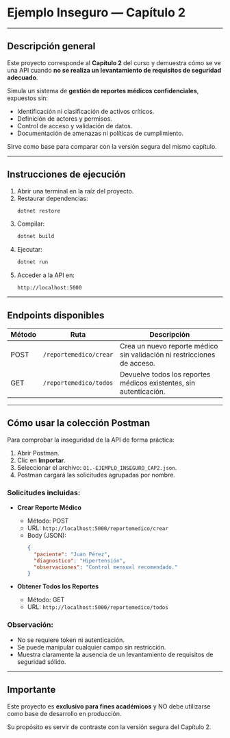 # Ejemplo Inseguro — Capítulo 2

---

## Descripción general

Este proyecto corresponde al **Capítulo 2** del curso y demuestra cómo se ve una API cuando **no se realiza un levantamiento de requisitos de seguridad adecuado**.

Simula un sistema de **gestión de reportes médicos confidenciales**, expuestos sin:

- Identificación ni clasificación de activos críticos.
- Definición de actores y permisos.
- Control de acceso y validación de datos.
- Documentación de amenazas ni políticas de cumplimiento.

Sirve como base para comparar con la versión segura del mismo capítulo.

---

## Instrucciones de ejecución

1. Abrir una terminal en la raíz del proyecto.
2. Restaurar dependencias:
   ```bash
   dotnet restore
   ```
3. Compilar:
   ```bash
   dotnet build
   ```
4. Ejecutar:
   ```bash
   dotnet run
   ```
5. Acceder a la API en:
   ```
   http://localhost:5000
   ```

---

## Endpoints disponibles

| Método | Ruta | Descripción |
| ------ | ---- | ------------ |
| POST | `/reportemedico/crear` | Crea un nuevo reporte médico sin validación ni restricciones de acceso. |
| GET | `/reportemedico/todos` | Devuelve todos los reportes médicos existentes, sin autenticación. |

---

## Cómo usar la colección Postman

Para comprobar la inseguridad de la API de forma práctica:

1. Abrir Postman.
2. Clic en **Importar**.
3. Seleccionar el archivo:
   `01.-EJEMPLO_INSEGURO_CAP2.json`.
4. Postman cargará las solicitudes agrupadas por nombre.

### Solicitudes incluidas:

- **Crear Reporte Médico**
  - Método: POST
  - URL: `http://localhost:5000/reportemedico/crear`
  - Body (JSON):
    ```json
    {
      "paciente": "Juan Pérez",
      "diagnostico": "Hipertensión",
      "observaciones": "Control mensual recomendado."
    }
    ```

- **Obtener Todos los Reportes**
  - Método: GET
  - URL: `http://localhost:5000/reportemedico/todos`

### Observación:

- No se requiere token ni autenticación.
- Se puede manipular cualquier campo sin restricción.
- Muestra claramente la ausencia de un levantamiento de requisitos de seguridad sólido.

---

## Importante

Este proyecto es **exclusivo para fines académicos** y NO debe utilizarse como base de desarrollo en producción.

Su propósito es servir de contraste con la versión segura del Capítulo 2.
